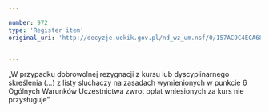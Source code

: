 ```yaml
---

number: 972
type: 'Register item'
original_uri: 'http://decyzje.uokik.gov.pl/nd_wz_um.nsf/0/157AC9C4ECA6858FC12572DD00329778?OpenDocument'


---
```


„W przypadku dobrowolnej rezygnacji z kursu lub dyscyplinarnego skreślenia (...) z listy słuchaczy na zasadach wymienionych w punkcie 6 Ogólnych Warunków Uczestnictwa zwrot opłat wniesionych za kurs nie przysługuje”
